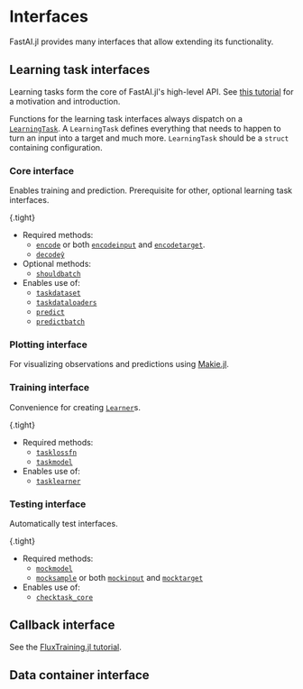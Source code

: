 # Interfaces

FastAI.jl provides many interfaces that allow extending its functionality. 

## Learning task interfaces

Learning tasks form the core of FastAI.jl's high-level API. See [this tutorial](learning_tasks.md) for a motivation and introduction.

Functions for the learning task interfaces always dispatch on a [`LearningTask`](#). A `LearningTask` defines everything that needs to happen to turn an input into a target and much more. `LearningTask` should be a `struct` containing configuration.

### Core interface

Enables training and prediction. Prerequisite for other, optional learning task interfaces.

{.tight}
- Required methods:
    - [`encode`](#) or both [`encodeinput`](#) and [`encodetarget`](#).
    - [`decodeŷ`](#)
- Optional methods:
    - [`shouldbatch`](#)
- Enables use of:
    - [`taskdataset`](#)
    - [`taskdataloaders`](#)
    - [`predict`](#)
    - [`predictbatch`](#)

### Plotting interface

For visualizing observations and predictions using [Makie.jl](https://github.com/JuliaPlots/Makie.jl).

### Training interface

Convenience for creating [`Learner`](#)s.

{.tight}
- Required methods:
    - [`tasklossfn`](#)
    - [`taskmodel`](#)
- Enables use of:
    - [`tasklearner`](#)


### Testing interface

Automatically test interfaces.

{.tight}
- Required methods: 
    - [`mockmodel`](#)
    - [`mocksample`](#) or both [`mockinput`](#) and [`mocktarget`](#)
- Enables use of:
    - [`checktask_core`](#)


## Callback interface

See the [FluxTraining.jl tutorial](https://lorenzoh.github.io/FluxTraining.jl/dev/docs/callbacks/custom.html).

## Data container interface

